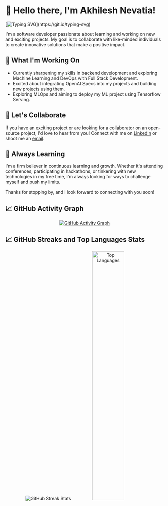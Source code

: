 # 👋 Hello there, I'm Akhilesh Nevatia!

[![Typing SVG](https://readme-typing-svg.demolab.com/?lines=Welcome+to+my+Github+Profile;Software+Developer+and+Tech+Enthusiast;Feel+Free+to+explore!;)](https://git.io/typing-svg)

I'm a software developer passionate about learning and working on new and exciting projects. My goal is to collaborate with like-minded individuals to create innovative solutions that make a positive impact.

## 🔭 What I'm Working On

- Currently sharpening my skills in backend development and exploring Machine Learning and DevOps with Full Stack Development.
- Excited about integrating OpenAI Specs into my projects and building new projects using them.
- Exploring MLOps and aiming to deploy my ML project using Tensorflow Serving.

## 🤝 Let's Collaborate

If you have an exciting project or are looking for a collaborator on an open-source project, I'd love to hear from you! Connect with me on [LinkedIn](https://www.linkedin.com/in/akhilnev/) or shoot me an [email](mailto:Akhilesh.nevatia@gmail.com).

## 🌱 Always Learning

I'm a firm believer in continuous learning and growth. Whether it's attending conferences, participating in hackathons, or tinkering with new technologies in my free time, I'm always looking for ways to challenge myself and push my limits.

Thanks for stopping by, and I look forward to connecting with you soon!

## 📈 GitHub Activity Graph

<!-- GitHub Activity Graph -->
<p align="center">
  <a href="https://github.com/ashutosh00710/github-readme-activity-graph">
    <img src="https://github-readme-activity-graph.vercel.app/graph?username=akhilnev&hide=issues&bg_color=151515" alt="GitHub Activity Graph">
  </a>
</p>

## 📈 GitHub Streaks and Top Languages Stats

<!-- GitHub Streak Stats -->
<p align="center">
  <img src="https://github-readme-streak-stats.herokuapp.com/?user=akhilnev&theme=tokyonight&hide_border=false" alt="GitHub Streak Stats">
   <img src="https://github-readme-stats.vercel.app/api/top-langs/?username=akhilnev&theme=tokyonight&show_icons=true&hide_border=false&layout=compact" alt="Top Languages" style="width: 45%;">
</p>











